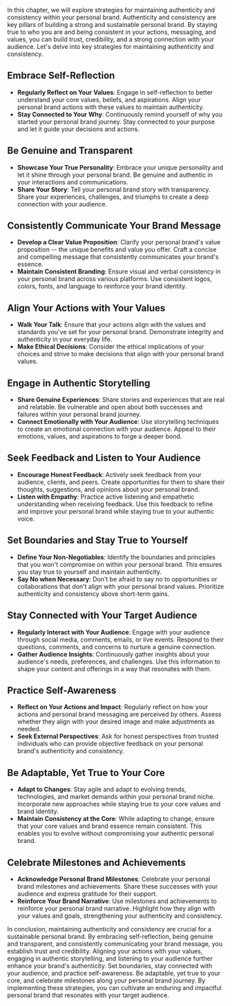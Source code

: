 
In this chapter, we will explore strategies for maintaining authenticity and consistency within your personal brand. Authenticity and consistency are key pillars of building a strong and sustainable personal brand. By staying true to who you are and being consistent in your actions, messaging, and values, you can build trust, credibility, and a strong connection with your audience. Let's delve into key strategies for maintaining authenticity and consistency.

Embrace Self-Reflection
-----------------------

* **Regularly Reflect on Your Values**: Engage in self-reflection to better understand your core values, beliefs, and aspirations. Align your personal brand actions with these values to maintain authenticity.
* **Stay Connected to Your Why**: Continuously remind yourself of why you started your personal brand journey. Stay connected to your purpose and let it guide your decisions and actions.

Be Genuine and Transparent
--------------------------

* **Showcase Your True Personality**: Embrace your unique personality and let it shine through your personal brand. Be genuine and authentic in your interactions and communications.
* **Share Your Story**: Tell your personal brand story with transparency. Share your experiences, challenges, and triumphs to create a deep connection with your audience.

Consistently Communicate Your Brand Message
-------------------------------------------

* **Develop a Clear Value Proposition**: Clarify your personal brand's value proposition -- the unique benefits and value you offer. Craft a concise and compelling message that consistently communicates your brand's essence.
* **Maintain Consistent Branding**: Ensure visual and verbal consistency in your personal brand across various platforms. Use consistent logos, colors, fonts, and language to reinforce your brand identity.

Align Your Actions with Your Values
-----------------------------------

* **Walk Your Talk**: Ensure that your actions align with the values and standards you've set for your personal brand. Demonstrate integrity and authenticity in your everyday life.
* **Make Ethical Decisions**: Consider the ethical implications of your choices and strive to make decisions that align with your personal brand values.

Engage in Authentic Storytelling
--------------------------------

* **Share Genuine Experiences**: Share stories and experiences that are real and relatable. Be vulnerable and open about both successes and failures within your personal brand journey.
* **Connect Emotionally with Your Audience**: Use storytelling techniques to create an emotional connection with your audience. Appeal to their emotions, values, and aspirations to forge a deeper bond.

Seek Feedback and Listen to Your Audience
-----------------------------------------

* **Encourage Honest Feedback**: Actively seek feedback from your audience, clients, and peers. Create opportunities for them to share their thoughts, suggestions, and opinions about your personal brand.
* **Listen with Empathy**: Practice active listening and empathetic understanding when receiving feedback. Use this feedback to refine and improve your personal brand while staying true to your authentic voice.

Set Boundaries and Stay True to Yourself
----------------------------------------

* **Define Your Non-Negotiables**: Identify the boundaries and principles that you won't compromise on within your personal brand. This ensures you stay true to yourself and maintain authenticity.
* **Say No when Necessary**: Don't be afraid to say no to opportunities or collaborations that don't align with your personal brand values. Prioritize authenticity and consistency above short-term gains.

Stay Connected with Your Target Audience
----------------------------------------

* **Regularly Interact with Your Audience**: Engage with your audience through social media, comments, emails, or live events. Respond to their questions, comments, and concerns to nurture a genuine connection.
* **Gather Audience Insights**: Continuously gather insights about your audience's needs, preferences, and challenges. Use this information to shape your content and offerings in a way that resonates with them.

Practice Self-Awareness
-----------------------

* **Reflect on Your Actions and Impact**: Regularly reflect on how your actions and personal brand messaging are perceived by others. Assess whether they align with your desired image and make adjustments as needed.
* **Seek External Perspectives**: Ask for honest perspectives from trusted individuals who can provide objective feedback on your personal brand's authenticity and consistency.

Be Adaptable, Yet True to Your Core
-----------------------------------

* **Adapt to Changes**: Stay agile and adapt to evolving trends, technologies, and market demands within your personal brand niche. Incorporate new approaches while staying true to your core values and brand identity.
* **Maintain Consistency at the Core**: While adapting to change, ensure that your core values and brand essence remain consistent. This enables you to evolve without compromising your authentic personal brand.

Celebrate Milestones and Achievements
-------------------------------------

* **Acknowledge Personal Brand Milestones**: Celebrate your personal brand milestones and achievements. Share these successes with your audience and express gratitude for their support.
* **Reinforce Your Brand Narrative**: Use milestones and achievements to reinforce your personal brand narrative. Highlight how they align with your values and goals, strengthening your authenticity and consistency.

In conclusion, maintaining authenticity and consistency are crucial for a sustainable personal brand. By embracing self-reflection, being genuine and transparent, and consistently communicating your brand message, you establish trust and credibility. Aligning your actions with your values, engaging in authentic storytelling, and listening to your audience further enhance your brand's authenticity. Set boundaries, stay connected with your audience, and practice self-awareness. Be adaptable, yet true to your core, and celebrate milestones along your personal brand journey. By implementing these strategies, you can cultivate an enduring and impactful personal brand that resonates with your target audience.
